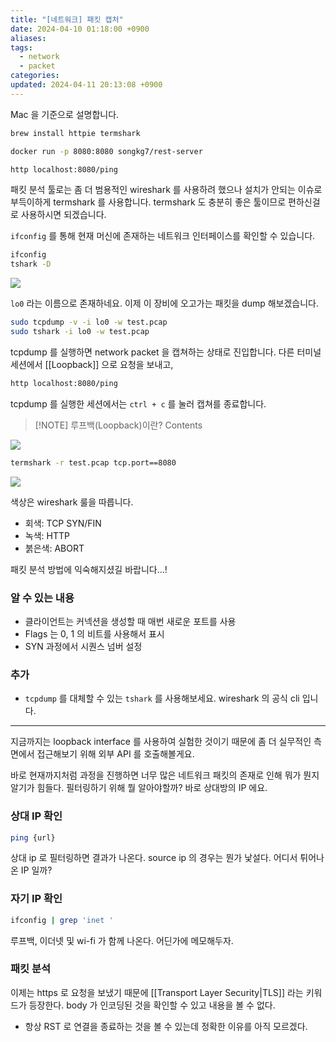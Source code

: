 ```yaml
---
title: "[네트워크] 패킷 캡처"
date: 2024-04-10 01:18:00 +0900
aliases: 
tags:
  - network
  - packet
categories: 
updated: 2024-04-11 20:13:08 +0900
---
```


Mac 을 기준으로 설명합니다.

```bash
brew install httpie termshark
```

```bash
docker run -p 8080:8080 songkg7/rest-server
```

```bash
http localhost:8080/ping
```

패킷 분석 툴로는 좀 더 범용적인 wireshark 를 사용하려 했으나 설치가 안되는 이슈로 부득이하게 termshark 를 사용합니다. termshark 도 충분히 좋은 툴이므로 편하신걸로 사용하시면 되겠습니다.

`ifconfig` 를 통해 현재 머신에 존재하는 네트워크 인터페이스를 확인할 수 있습니다.

```bash
ifconfig
tshark -D
```

![](https://i.imgur.com/NjtA2p3.png)

`lo0` 라는 이름으로 존재하네요. 이제 이 장비에 오고가는 패킷을 dump 해보겠습니다.

```bash
sudo tcpdump -v -i lo0 -w test.pcap
sudo tshark -i lo0 -w test.pcap
```

tcpdump 를 실행하면 network packet 을 캡쳐하는 상태로 진입합니다. 다른 터미널 세션에서 [[Loopback]] 으로 요청을 보내고,

```bash
http localhost:8080/ping
```

tcpdump 를 실행한 세션에서는 `ctrl + c` 를 눌러 캡쳐를 종료합니다.

> [!NOTE] 루프백(Loopback)이란?
> Contents

![](https://i.imgur.com/f7cGNTK.png)

```bash
termshark -r test.pcap tcp.port==8080
```

![](https://i.imgur.com/9R32wPz.png)

색상은 wireshark 룰을 따릅니다.

- 회색: TCP SYN/FIN
- 녹색: HTTP
- 붉은색: ABORT

패킷 분석 방법에 익숙해지셨길 바랍니다...!

### 알 수 있는 내용

- 클라이언트는 커넥션을 생성할 때 매번 새로운 포트를 사용
- Flags 는 0, 1 의 비트를 사용해서 표시
- SYN 과정에서 시퀀스 넘버 설정

### 추가

- `tcpdump` 를 대체할 수 있는 `tshark` 를 사용해보세요. wireshark 의 공식 cli 입니다.

---

지금까지는 loopback interface 를 사용하여 실험한 것이기 때문에 좀 더 실무적인 측면에서 접근해보기 위해 외부 API 를 호출해볼게요.

바로 현재까지처럼 과정을 진행하면 너무 많은 네트워크 패킷의 존재로 인해 뭐가 뭔지 알기가 힘들다. 필터링하기 위해 뭘 알아야할까? 바로 상대방의 IP 에요.

### 상대 IP 확인

```bash
ping {url}
```

상대 ip 로 필터링하면 결과가 나온다. source ip 의 경우는 뭔가 낯설다. 어디서 튀어나온 IP 일까?

### 자기 IP 확인

```bash
ifconfig | grep 'inet '
```

루프백, 이더넷 및 wi-fi 가 함께 나온다. 어딘가에 메모해두자.

### 패킷 분석

이제는 https 로 요청을 보냈기 때문에 [[Transport Layer Security|TLS]] 라는 키워드가 등장한다. body 가 인코딩된 것을 확인할 수 있고 내용을 볼 수 없다.

- 항상 RST 로 연결을 종료하는 것을 볼 수 있는데 정확한 이유를 아직 모르겠다.

